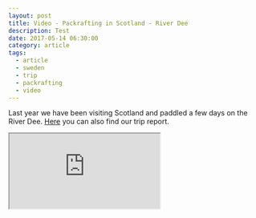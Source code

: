 ```yaml
---
layout: post
title: Video - Packrafting in Scotland - River Dee
description: Test
date: 2017-05-14 06:30:00
category: article
tags:
  - article
  - sweden
  - trip
  - packrafting
  - video
---
```

Last year we have been visiting Scotland and paddled a few days on the River Dee. [Here](http://www.hikeventures.com/Packrafting-River-Dee-Scotland-1/) you can also find our trip report.

<div class="embed-responsive embed-responsive-16by9">
    <iframe class="embed-responsive-item" src="https://www.youtube.com/embed/SRuUvxdM5XA"></iframe>
</div>
